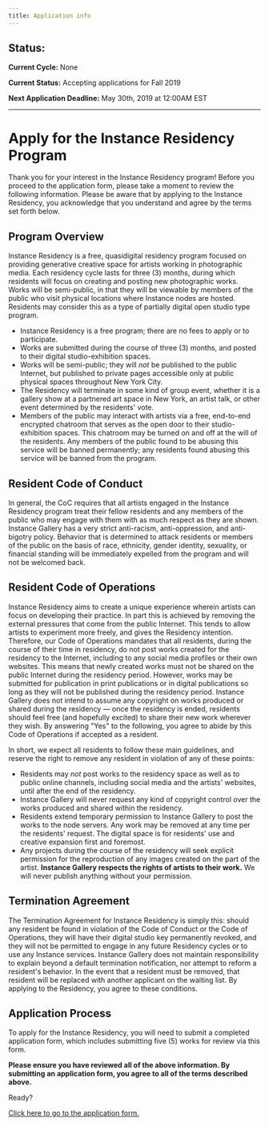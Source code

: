 ```yaml
---
title: Application info
---
```


## Status:

**Current Cycle:** None

**Current Status:** Accepting applications for Fall 2019

**Next Application Deadline:** May 30th, 2019 at 12:00AM EST

---

# Apply for the Instance Residency Program

Thank you for your interest in the Instance Residency program! Before you proceed to the application form, please take a moment to review the following information. Please be aware that by applying to the Instance Residency, you acknowledge that you understand and agree by the terms set forth below. 

## Program Overview

Instance Residency is a free, quasidigital residency program focused on providing generative creative space for artists working in photographic media. Each residency cycle lasts for three (3) months, during which residents will focus on creating and posting new photographic works. Works will be semi-public, in that they will be viewable by members of the public who visit physical locations where Instance nodes are hosted. Residents may consider this as a type of partially digital open studio type program.

* Instance Residency is a free program; there are no fees to apply or to participate.
* Works are submitted during the course of three (3) months, and posted to their digital studio-exhibition spaces.
* Works will be semi-public; they will *not* be published to the public Internet, but published to private pages accessible only at public physical spaces throughout New York City.
* The Residency will terminate in some kind of group event, whether it is a gallery show at a partnered art space in New York, an artist talk, or other event determined by the residents' vote.
* Members of the public may interact with artists via a free, end-to-end encrypted chatroom that serves as the open door to their studio-exhibition spaces. This chatroom may be turned on and off at the will of the residents. Any members of the public found to be abusing this service will be banned permanently; any residents found abusing this service will be banned from the program.

## Resident Code of Conduct

In general, the CoC requires that all artists engaged in the Instance Residency program treat their fellow residents and any members of the public who may engage with them with as much respect as they are shown. Instance Gallery has a very strict anti-racism, anti-oppression, and anti-bigotry policy. Behavior that is determined to attack residents or members of the public on the basis of race, ethnicity, gender identity, sexuality, or financial standing will be immediately expelled from the program and will not be welcomed back.

## Resident Code of Operations

Instance Residency aims to create a unique experience wherein artists can focus on developing their practice. In part this is achieved by removing the external pressures that come from the public Internet. This tends to allow artists to experiment more freely, and gives the Residency intention. Therefore, our Code of Operations mandates that all residents, during the course of their time in residency, do not post works created for the residency to the Internet, including to any social media profiles or their own websites. This means that newly created works must not be shared on the public Internet during the residency period. However, works may be submitted for publication in print publications or in digital publications so long as they will not be published during the residency period. Instance Gallery does not intend to assume any copyright on works produced or shared during the residency — once the residency is ended, residents should feel free (and hopefully excited) to share their new work wherever they wish. By answering "Yes" to the following, you agree to abide by this Code of Operations if accepted as a resident. 

In short, we expect all residents to follow these main guidelines, and reserve the right to remove any resident in violation of any of these points:

* Residents may *not* post works to the residency space as well as to public online channels, including social media and the artists' websites, until after the end of the residency.
* Instance Gallery will never request any kind of copyright control over the works produced and shared within the residency.
* Residents extend temporary permission to Instance Gallery to post the works to the node servers. Any work may be removed at any time per the residents' request. The digital space is for residents' use and creative expansion first and foremost.
* Any projects during the course of the residency will seek explicit permission for the reproduction of any images created on the part of the artist. **Instance Gallery respects the rights of artists to their work.** We will never publish anything without your permission.

## Termination Agreement

The Termination Agreement for Instance Residency is simply this: should any resident be found in violation of the Code of Conduct or the Code of Operations, they will have their digital studio key permanently revoked, and they will not be permitted to engage in any future Residency cycles or to use any Instance services. Instance Gallery does not maintain responsibility to explain beyond a default termination notification, nor attempt to reform a resident's behavior. In the event that a resident must be removed, that resident will be replaced with another applicant on the waiting list. By applying to the Residency, you agree to these conditions.

## Application Process

To apply for the Instance Residency, you will need to submit a completed application form, which includes submitting five (5) works for review via this form.

**Please ensure you have reviewed all of the above information. By submitting an application form, you agree to all of the terms described above.**

Ready?

[Click here to go to the application form.](https://docs.google.com/forms/d/e/1FAIpQLSfDTm42rFmGq4PSEhWqTiw0rxOJrg0aRNB_YI1rna3rpCj9sQ/viewform?usp=sf_link)
